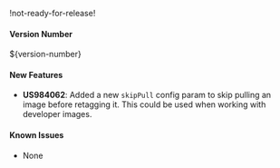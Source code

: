 !not-ready-for-release!

#### Version Number
${version-number}

#### New Features
- **US984062**: Added a new `skipPull` config param to skip pulling an image before retagging it. This could be used when working with developer images.

#### Known Issues
- None

